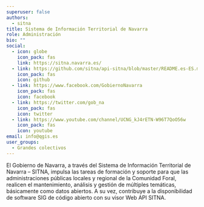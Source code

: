 ```yaml
---
superuser: false
authors:
  - sitna
title: Sistema de Información Territorial de Navarra
role: Administración
bio: ""
social:
  - icon: globe
    icon_pack: fas
    link: https://sitna.navarra.es/
  - link: https://github.com/sitna/api-sitna/blob/master/README.es-ES.md
    icon_pack: fas
    icon: github
  - link: https://www.facebook.com/GobiernoNavarra
    icon_pack: fas
    icon: facebook
  - link: https://twitter.com/gob_na
    icon_pack: fas
    icon: twitter
  - link: https://www.youtube.com/channel/UCNG_kJ4rETN-W96T7QoO56w
    icon_pack: fas
    icon: youtube
email: info@qgis.es
user_groups:
  - Grandes colectivos
---
```

El Gobierno de Navarra, a través del Sistema de Información Territorial de Navarra – SITNA, impulsa las tareas de formación y soporte para que las administraciones públicas locales y regional de la Comunidad Foral, realicen el mantenimiento, análisis y gestión de múltiples temáticas, básicamente como datos abiertos. A su vez, contribuye a la disponibilidad de software SIG de código abierto con su visor Web API SITNA.
